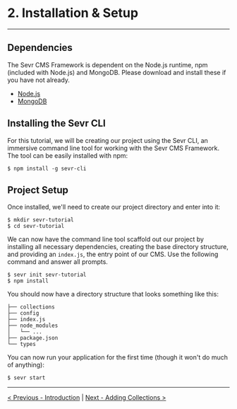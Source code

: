 # 2. Installation & Setup

---

## Dependencies

The Sevr CMS Framework is dependent on the Node.js runtime,
npm (included with Node.js) and MongoDB. Please download and install these if
you have not already.

- [Node.js](https://nodejs.org/en/download/)
- [MongoDB](https://www.mongodb.com/download-center#community)


## Installing the Sevr CLI

For this tutorial, we will be creating our project using the Sevr CLI, an
immersive command line tool for working with the Sevr CMS Framework. The tool
can be easily installed with npm:

```
$ npm install -g sevr-cli
```


## Project Setup

Once installed, we'll need to create our project directory and enter into it:

```
$ mkdir sevr-tutorial
$ cd sevr-tutorial
```

We can now have the command line tool scaffold out our project by installing
all necessary dependencies, creating the base directory structure, and providing
an `index.js`, the entry point of our CMS. Use the following command and answer
all prompts.

```
$ sevr init sevr-tutorial
$ npm install
```

You should now have a directory structure that looks something like this:

```
├── collections
├── config
├── index.js
├── node_modules
│   └── ...
├── package.json
└── types
```

You can now run your application for the first time (though it won't do much of anything):

```
$ sevr start
```
---

[< Previous - Introduction](1_introduction.md) | [Next - Adding Collections >](3_adding_collections.md)
